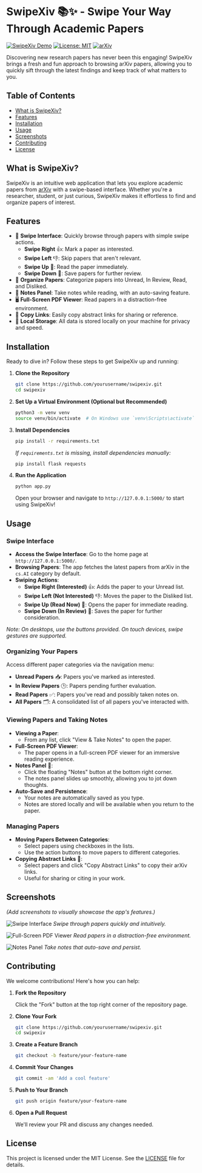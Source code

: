 # SwipeXiv 📚✨ - Swipe Your Way Through Academic Papers

[![SwipeXiv Demo](https://img.shields.io/badge/SwipeXiv-Demo-brightgreen)](#)
[![License: MIT](https://img.shields.io/badge/License-MIT-blue.svg)](LICENSE)
[![arXiv](https://img.shields.io/badge/arXiv-Papers-red)](https://arxiv.org/)

Discovering new research papers has never been this engaging! SwipeXiv brings a fresh and fun approach to browsing arXiv papers, allowing you to quickly sift through the latest findings and keep track of what matters to you.

## Table of Contents

- [What is SwipeXiv?](#what-is-swipexiv)
- [Features](#features)
- [Installation](#installation)
- [Usage](#usage)
- [Screenshots](#screenshots)
- [Contributing](#contributing)
- [License](#license)

## What is SwipeXiv?

SwipeXiv is an intuitive web application that lets you explore academic papers from [arXiv](https://arxiv.org/) with a swipe-based interface. Whether you're a researcher, student, or just curious, SwipeXiv makes it effortless to find and organize papers of interest.

## Features

- 🚀 **Swipe Interface**: Quickly browse through papers with simple swipe actions.
  - **Swipe Right** 👍: Mark a paper as interested.
  - **Swipe Left** 👎: Skip papers that aren't relevant.
  - **Swipe Up** 📖: Read the paper immediately.
  - **Swipe Down** 🤔: Save papers for further review.
- 📁 **Organize Papers**: Categorize papers into Unread, In Review, Read, and Disliked.
- 📝 **Notes Panel**: Take notes while reading, with an auto-saving feature.
- 🖥️ **Full-Screen PDF Viewer**: Read papers in a distraction-free environment.
- 🔗 **Copy Links**: Easily copy abstract links for sharing or reference.
- 💾 **Local Storage**: All data is stored locally on your machine for privacy and speed.

## Installation

Ready to dive in? Follow these steps to get SwipeXiv up and running:

1. **Clone the Repository**

   ```bash
   git clone https://github.com/yourusername/swipexiv.git
   cd swipexiv
   ```

2. **Set Up a Virtual Environment (Optional but Recommended)**

   ```bash
   python3 -m venv venv
   source venv/bin/activate  # On Windows use `venv\Scripts\activate`
   ```

3. **Install Dependencies**

   ```bash
   pip install -r requirements.txt
   ```

   *If `requirements.txt` is missing, install dependencies manually:*

   ```bash
   pip install flask requests
   ```

4. **Run the Application**

   ```bash
   python app.py
   ```

   Open your browser and navigate to `http://127.0.0.1:5000/` to start using SwipeXiv!

## Usage

### Swipe Interface

- **Access the Swipe Interface**: Go to the home page at `http://127.0.0.1:5000/`.
- **Browsing Papers**: The app fetches the latest papers from arXiv in the `cs.AI` category by default.
- **Swiping Actions**:
  - **Swipe Right (Interested)** 👍: Adds the paper to your Unread list.
  - **Swipe Left (Not Interested)** 👎: Moves the paper to the Disliked list.
  - **Swipe Up (Read Now)** 📖: Opens the paper for immediate reading.
  - **Swipe Down (In Review)** 🤔: Saves the paper for further consideration.

*Note: On desktops, use the buttons provided. On touch devices, swipe gestures are supported.*

### Organizing Your Papers

Access different paper categories via the navigation menu:

- **Unread Papers** 📥: Papers you've marked as interested.
- **In Review Papers** 🕒: Papers pending further evaluation.
- **Read Papers** ✅: Papers you've read and possibly taken notes on.
- **All Papers** 🗂️: A consolidated list of all papers you've interacted with.

### Viewing Papers and Taking Notes

- **Viewing a Paper**:
  - From any list, click "View & Take Notes" to open the paper.
- **Full-Screen PDF Viewer**:
  - The paper opens in a full-screen PDF viewer for an immersive reading experience.
- **Notes Panel** 📝:
  - Click the floating "Notes" button at the bottom right corner.
  - The notes panel slides up smoothly, allowing you to jot down thoughts.
- **Auto-Save and Persistence**:
  - Your notes are automatically saved as you type.
  - Notes are stored locally and will be available when you return to the paper.

### Managing Papers

- **Moving Papers Between Categories**:
  - Select papers using checkboxes in the lists.
  - Use the action buttons to move papers to different categories.
- **Copying Abstract Links** 🔗:
  - Select papers and click "Copy Abstract Links" to copy their arXiv links.
  - Useful for sharing or citing in your work.

## Screenshots

*(Add screenshots to visually showcase the app's features.)*

![Swipe Interface](screenshots/swipe_interface.png)
*Swipe through papers quickly and intuitively.*

![Full-Screen PDF Viewer](screenshots/fullscreen_viewer.png)
*Read papers in a distraction-free environment.*

![Notes Panel](screenshots/notes_panel.png)
*Take notes that auto-save and persist.*

## Contributing

We welcome contributions! Here's how you can help:

1. **Fork the Repository**

   Click the "Fork" button at the top right corner of the repository page.

2. **Clone Your Fork**

   ```bash
   git clone https://github.com/yourusername/swipexiv.git
   cd swipexiv
   ```

3. **Create a Feature Branch**

   ```bash
   git checkout -b feature/your-feature-name
   ```

4. **Commit Your Changes**

   ```bash
   git commit -am 'Add a cool feature'
   ```

5. **Push to Your Branch**

   ```bash
   git push origin feature/your-feature-name
   ```

6. **Open a Pull Request**

   We'll review your PR and discuss any changes needed.

## License

This project is licensed under the MIT License. See the [LICENSE](LICENSE) file for details.

